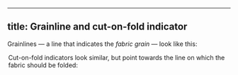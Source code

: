 ***

## title: Grainline and cut-on-fold indicator

Grainlines — a line that indicates the *fabric grain* — look like this:

<Legend part="grainline" caption="A grainline indicator" />

Cut-on-fold indicators look similar, but point towards the line on which the fabric should be folded:

<Legend part="cutonfold" caption="A cut-on-fold indicator" />
